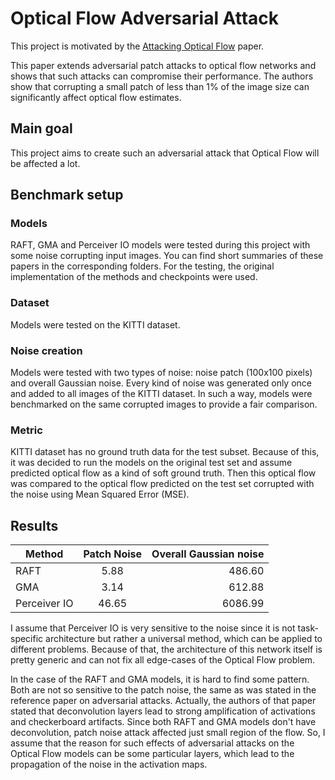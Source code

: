 # Optical Flow Adversarial Attack

This project is motivated by the [Attacking Optical Flow](https://arxiv.org/pdf/1910.10053.pdf) paper.

This paper extends adversarial patch attacks to optical flow networks and shows that such attacks can compromise their performance. The authors show that corrupting a small patch of less than 1% of the image size can significantly affect optical flow estimates.


## Main goal

This project aims to create such an adversarial attack that Optical Flow will be affected a lot.

## Benchmark setup

### Models
RAFT, GMA and Perceiver IO models were tested during this project with some noise corrupting input images. You can find short summaries of these papers in the corresponding folders. For the testing, the original implementation of the methods and checkpoints were used.


### Dataset
Models were tested on the KITTI dataset.


### Noise creation
Models were tested with two types of noise: noise patch (100x100 pixels) and overall Gaussian noise. Every kind of noise was generated only once and added to all images of the KITTI dataset. In such a way, models were benchmarked on the same corrupted images to provide a fair comparison.


### Metric
KITTI dataset has no ground truth data for the test subset. Because of this, it was decided to run the models on the original test set and assume predicted optical flow as a kind of soft ground truth. Then this optical flow was compared to the optical flow predicted on the test set corrupted with the noise using Mean Squared Error (MSE).

## Results

| Method        | Patch Noise   | Overall Gaussian noise  |
| ------------- |:-------------:| -----------------------:|
| RAFT          | 5.88          | 486.60                  |
| GMA           | 3.14          | 612.88                  |
| Perceiver IO  | 46.65         | 6086.99                 |


I assume that Perceiver IO is very sensitive to the noise since it is not task-specific architecture but rather a universal method, which can be applied to different problems. Because of that, the architecture of this network itself is pretty generic and can not fix all edge-cases of the Optical Flow problem.

In the case of the RAFT and GMA models, it is hard to find some pattern. Both are not so sensitive to the patch noise, the same as was stated in the reference paper on adversarial attacks. Actually, the authors of that paper stated that deconvolution layers lead to strong amplification of activations and checkerboard artifacts. Since both RAFT and GMA models don't have deconvolution, patch noise attack affected just small region of the flow. So, I assume that the reason for such effects of adversarial attacks on the Optical Flow models can be some particular layers, which lead to the propagation of the noise in the activation maps.

